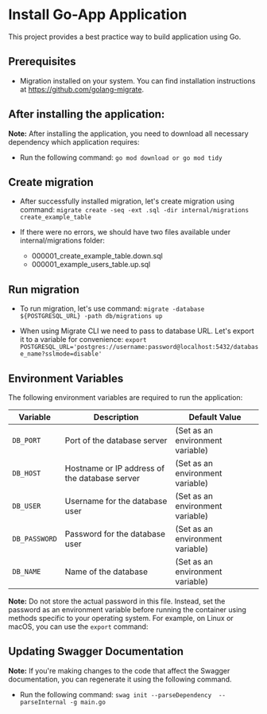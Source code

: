 # Install Go-App Application

This project provides a best practice way to build application using Go.

## Prerequisites

- Migration installed on your system. You can find installation instructions at https://github.com/golang-migrate.


## After installing the application:
**Note:** After installing the application, you need to download all necessary dependency which application requires:

- Run the following command: `go mod download or go mod tidy`

## Create migration

- After successfully installed migration, let's create migration using command: `migrate create -seq -ext .sql -dir internal/migrations create_example_table`
- If there were no errors, we should have two files available under internal/migrations folder:

  - 000001_create_example_table.down.sql
  - 000001_example_users_table.up.sql

## Run migration

- To run migration, let's use command: `migrate -database ${POSTGRESQL_URL} -path db/migrations up`

- When using Migrate CLI we need to pass to database URL. Let's export it to a variable for convenience: `export POSTGRESQL_URL='postgres://username:password@localhost:5432/database_name?sslmode=disable'`

## Environment Variables

The following environment variables are required to run the application:

| Variable         | Description                                      | Default Value |
|------------------|-------------------------------------------------|---------------|
| `DB_PORT`          | Port of the database server                       | (Set as an environment variable)          |
| `DB_HOST`          | Hostname or IP address of the database server   | (Set as an environment variable)    |
| `DB_USER`          | Username for the database user                   | (Set as an environment variable) |
| `DB_PASSWORD`     | Password for the database user                  | (Set as an environment variable) |
| `DB_NAME`          | Name of the database                             | (Set as an environment variable)  |

**Note:** Do not store the actual password in this file. Instead, set the password as an environment variable before running the container using methods specific to your operating system. For example, on Linux or macOS, you can use the `export` command:

## Updating Swagger Documentation

**Note:** If you're making changes to the code that affect the Swagger documentation, you can regenerate it using the following command.

- Run the following command: `swag init --parseDependency  --parseInternal -g main.go`
